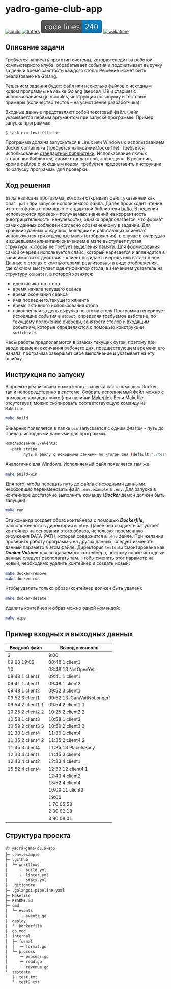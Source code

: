 # yadro-game-club-app
[![build](https://github.com/nikitads9/yadro-game-club-app/actions/workflows/build.yml/badge.svg)](https://github.com/nikitads9/yadro-game-club-app/actions/workflows/build.yml)
[![linters](https://github.com/nikitads9/yadro-game-club-app/actions/workflows/linter.yml/badge.svg)](https://github.com/nikitads9/yadro-game-club-app/actions/workflows/linter.yml)
![code lines](https://raw.githubusercontent.com/nikitads9/yadro-game-club-app/badges/.badges/main/lines.svg)
[![wakatime](https://wakatime.com/badge/user/018e5c64-a5fb-48a7-8d3a-b00fe4c56581/project/2782a224-4f20-4c7c-bc38-cbb4dedeed32.svg)](https://wakatime.com/badge/user/018e5c64-a5fb-48a7-8d3a-b00fe4c56581/project/2782a224-4f20-4c7c-bc38-cbb4dedeed32)

## Описание задачи

Требуется написать прототип системы, которая следит за работой компьютерного клуба, обрабатывает события и подсчитывает выручку за день и время занятости каждого стола.
Решение может быть реализовано на Golang.

Решением задания будет: файл или несколько файлов с исходным кодом программы на языке Golang (версия 1.19 и старше) с использованием go modules, инструкции по запуску и тестовые примеры (количество тестов – на усмотрение разработчика). 

Входные данные представляют собой текстовый файл. Файл указывается первым аргументом при запуске программы. Пример запуска программы: 
```
$ task.exe test_file.txt
```
Программа должна запускатьcя в Linux или Windows с использованием docker container-a (требуется написание Dockerfile). Требуется использование [стандартной библиотеки](https://pkg.go.dev/std). Использование любых сторонних библиотек, кроме стандартной, запрещено. В решении, кроме файлов с исходным кодом, требуется предоставить инструкции по запуску программы для проверки.

## Ход решения

Была написана программа, которая открывает файл, указанный как флаг `-path` при запуске исполняемого файла. Далее происходит чтение из этого файла с помощью стандартной библиотеки [bufio](https://pkg.go.dev/bufio). В решении используются проверки получаемых значений на корректность (неотрицательность, ненулевость), однако предполагается, что формат самих данных соблюден согласно обозначенному в задании. Для хранения данных о ждущих, вошедших и работающих клиентах используются три отдельные мапы (отображения), в случае с очередью и вошедшими клиентами значением в мапе выступает пустая структура, которая не требует выделения памяти. Для формирования самой очереди используется слайс, который нарезается и аппендится в зависимости от действия - клиент покидает очередь или встает в нее. Данные о столах с компьютерами реализованы в виде отображения, где ключом выступает идентификатор стола, а значением указатель на структуру `computer`, в которой хранятся:
- идентификатор стола
- время начала текущего сеанса
- время окончания сеанса
- имя последнего/текущего клиента
- время активного использования стола
- накопленная за день выручка по этому столу
Программа генерирует исходящие события в `stdout`, определяя требуемое действие, по текущему положению очереди, занятости столов и входящим событиям, которые определяются с помощью конструкции `switchcase`.

Часы работы предполагаются в рамках текущих суток, поэтому при вводе времени окончания рабочего дня, предшествующем времени его начала, программа завершает свое выполнение и указывает на эту ошибку.

## Инструкция по запуску

В проекте реализована возможность запуска как с помощью Docker, так и непосредственно в системе. 
Собрать исполняемый файл можно с помощью команды ниже (при наличии [Makefile](https://www.gnu.org/software/make/manual/make.html)). Если Makefile отсутствует, можно скопировать соответствующую команду из `Makefile`.
```bash
make build
```
Бинарник появляется в папке `bin` запускается с одним флагом - путь до файла с исходными данными для программы.
```bash
Использование ./events:
  -path string
        путь к файлу с исходными данными по итогам дня (default "./testdata/test.txt")
```
Аналогично для Windows. Исполняемый файл появляется там же.
```bash
make build-win
```
Для того, чтобы передать путь до файла с исходными данными, необходимо переименовать файл `.env.example` в `.env`.
Для запуска в контейнере достаточно выполнить команду (***Docker*** демон должен быть запущен):
```bash
make run
```
Эта команда создает образ контейнера с помощью ***Dockerfile***, расположенного в директории `deploy`. Далее она создает и запускает контейнер на основании этого образа, используя переменную окружения DATA_PATH, которая содержится в `.env` файле. При желании проверить работу программы на других данных, следует изменять данный параметр в этом файле.
Директория `testdata` смонтирована как ***Docker Volume*** для создаваемого контейнера, поэтому новые исходные данные следует располагать там.
Чтобы сменить этот параметр на новый, необходимо удалить контейнер и создать новый:
```bash
make docker-remove
make docker-run
```
Чтобы удалить только образ (контейнер должен быть удален):
```bash
make docker-delete
```
Удалить контейнер и образ можно одной командой:
```bash
make wipe
```

## Пример входных и выходных данных
| Входной файл      | Вывод в консоль              |
|-------------------|------------------------------|
| 3                 | 9:00                         |
| 09:00 19:00       | 08:48 1 client1              |
| 10                | 08:48 13   NotOpenYet        |
| 08:48 1 client1   | 09:41 1 client1              |
| 09:41 1 client1   | 09:48 1 client2              |
| 09:48 1 client2   | 09:52 3 client1              |
| 09:52 3 client1   | 09:52 13   ICanWaitNoLonger! |
| 09:54 2 client1 1 | 09:54 2 client1 1            |
| 10:25 2 client2 2 | 10:25 2 client2 2            |
| 10:58 1 client3   | 10:58 1 client3              |
| 10:59 2 client3 3 | 10:59 2 client3 3            |
| 11:30 1 client4   | 11:30 1 client4              |
| 11:35 2 client4 2 | 11:35 2 client4 2            |
| 11:45 3 client4   | 11:35 13   PlaceIsBusy       |
| 12:33 4 client1   | 11:45 3 client4              |
| 12:43 4 client2   | 12:33 4 client1              |
| 15:52 4 client4   | 12:33 12 client4   1         |
|                   | 12:43 4 client2              |
|                   | 15:52 4 client4              |
|                   | 19:00 11 client3             |
|                   | 19:00                        |
|                   | 1 70 05:58                   |
|                   | 2 30 02:18                   |
|                   | 3 90 08:01                   |

## Структура проекта

```
📦 yadro-game-club-app
├─ .env.example
├─ .github
│  └─ workflows
│     ├─ build.yml
│     ├─ linter.yml
│     └─ stats.yml
├─ .gitignore
├─ .golangci.pipeline.yaml
├─ Makefile
├─ README.md
├─ cmd
│  └─ events
│     └─ events.go
├─ deploy
│  └─ Dockerfile
├─ go.mod
├─ internal
│  ├─ format
│  │  └─ format.go
│  └─ process
│     ├─ process.go
│     ├─ read.go
│     └─ revenue.go
└─ testdata
   ├─ test.txt
   └─ test2.txt
```
